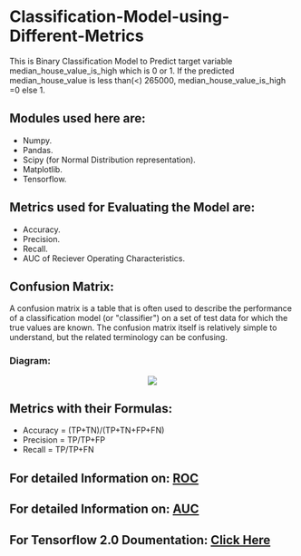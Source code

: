 # Classification-Model-using-Different-Metrics
This is Binary Classification Model to Predict target variable median_house_value_is_high which is 0 or 1.
If the predicted median_house_value is less than(<) 265000, median_house_value_is_high =0 else 1.

## Modules used here are:
* Numpy.
* Pandas.
* Scipy (for Normal Distribution representation).
* Matplotlib.
* Tensorflow.

## Metrics used for Evaluating the Model are:

* Accuracy.
* Precision.
* Recall.
* AUC of Reciever Operating Characteristics.

## Confusion Matrix:

 A confusion matrix is a table that is often used to describe the performance of a classification model (or "classifier") on a set of test data for which the true values are known. 
 The confusion matrix itself is relatively simple to understand, but the related terminology can be confusing.

### Diagram:
<p align="center">
<img  src="https://miro.medium.com/max/712/1*Z54JgbS4DUwWSknhDCvNTQ.png"/>
</p>

## Metrics with their Formulas:

* Accuracy = (TP+TN)/(TP+TN+FP+FN)
* Precision = TP/TP+FP
* Recall = TP/TP+FN

## For detailed Information on: <a target="_blank" href="https://en.wikipedia.org/wiki/Receiver_operating_characteristic">ROC</a>
## For detailed Information on: <a target="_blank" href="https://en.wikipedia.org/wiki/Receiver_operating_characteristic#Area_under_the_curve">AUC</a>

## For Tensorflow 2.0 Doumentation: <a target="_blank" href="https://www.tensorflow.org/versions/r2.0/api_docs/python/tf">Click Here</p> 
